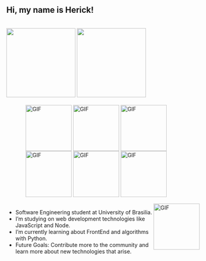 ## Hi, my name is Herick!
<br>

<div>
  <img height="180em" src="https://github-readme-stats.vercel.app/api?username=hericklima22&show_icons=true&theme=dracula&include_all_commits=true&count_private=true"/>
  <img height="180em" src="https://github-readme-stats.vercel.app/api/top-langs/?username=hericklima22&layout=compact&langs_count=7&theme=dracula"/>
</div>
<br>
<div style="margin-left: 50">
  <img align="center" alt="GIF" height="120px" src="https://static.wikia.nocookie.net/smashbroslawlorigins/images/5/5e/Mario_Kart_Mario.gif/revision/latest?cb=20140401130354"/>
  <img align="center" alt="GIF" height="120px" src="https://vignette.wikia.nocookie.net/mariokart/images/3/35/LuigiRotating.gif/revision/latest/top-crop/width/220/height/220?cb=20191118221118"/>
  <img align="center" alt="GIF" height="120px" src="https://www.superluigibros.com/images/supermariokart_gifs/yoshi.gif"/>
  <img align="center" alt="GIF" height="120px" src="https://www.superluigibros.com/images/supermariokart_gifs/princesstoadstool.gif"/>
  <img align="center" alt="GIF" height="120px" src="https://www.superluigibros.com/images/supermariokart_gifs/bowser.gif"/>
  <img align="center" alt="GIF" height="120px" src="https://www.superluigibros.com/images/supermariokart_gifs/koopatroopasmall.gif"/>
  
  <!-- <img align="center" height="80" width="250" src="https://64.media.tumblr.com/tumblr_m9wkoi7Bfp1rfjowdo1_500.gif"> -->
  <!-- <img align="center" alt="GIF" height="120px" src="https://static.wikia.nocookie.net/smashbroslawlorigins/images/5/5e/Mario_Kart_Mario.gif/revision/latest?cb=20140401130354"/> -->
  
</div>

<br>

  <img align="right" alt="GIF" height="120px" src="https://freight.cargo.site/w/1000/i/e995cdbeeaf928355de6243e6ec309e640589e2f8b2e5cbe0e7f4bc4f0284a2a/naruto_walk_GIF.gif"/>
  
  
  
-  Software Engineering student at University of Brasilia.
-  I’m studying on web development technologies like JavaScript and Node.
-  I’m currently learning about FrontEnd and algorithms with Python. 
-  Future Goals: Contribute more to the community and learn more about new technologies that arise.



